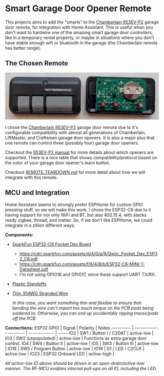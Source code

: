 # Smart Garage Door Opener Remote

This projects aims to add the "smarts" to the [Chamberlain 953EV-P2]
garage door remote, for integration with Home Assistant. This is useful when
you don't want to hardwire one of the amazing smart garage door controllers,
like in a temporary rental property, or maybe in situations where you don't
have stable enough wifi or bluetooth in the garage (the Chamberlain remote has
better range).

## The Chosen Remote

![](images/open-case.jpg)

I chose the [Chamberlain 953EV-P2] garage door remote due to it's configurable
compatibility with almost all generations of Chamberlain, LiftMaster, and
Craftsman garage door openers. It is also a major plus that one remote can
control three (possibly four) garage door openers.

Checkout the [953EV-P2 manual] for more details about which openers are
supported. There is a nice table that shows compatibility/protocol based on the
color of your garage door opener's learn button.

Checkout [REMOTE_TEARDOWN.md](REMOTE_TEARDOWN.md) for more detail about how we
will integrate with this remote.

[Chamberlain 953EV-P2]: https://www.chamberlain.com/3-button-visor-garage-door-remote/p/G953EV-P2MC
[953EV-P2 manual]: https://cgi.widen.net/content/uc9vrtoywt/original/114A5043.pdf?u=mcyivk&download=true

## MCU and Integration

Home Assistant seems to strongly prefer ESPHome for custom GPIO pressing stuff,
so we will make this work. I chose the ESP32-C6 due to it having support for
not only WiFi and BT, but also 802.15.4, with stacks ready zigbee, thread, and
matter. So, if we don't like ESPHome, we could integrate in a zillion different
ways.

**Components:**
* [SparkFun ESP32-C6 Pocket Dev Board](https://www.sparkfun.com/sparkfun-qwiic-pocket-development-board-esp32-c6.html)
  - https://cdn.sparkfun.com/assets/d/4/0/a/9/Qwiic_Pocket_Dev_ESP32_C6.pdf
  - https://cdn.sparkfun.com/assets/f/8/4/8/b/ESP32-C6-MINI-1-Datasheet.pdf
  - I'm not using GPIO16 and GPIO17, since these support UART TX/RX.
* [Plastic Standoffs](https://a.co/d/6FvDC4v)
* [Thin 30AWG Stranded Wire](https://a.co/d/5y5EgwZ)

   *In this case, you want something thin and flexible to ensure that bending
   the wire can't impart too much torque on the PCB pads being soldered to.
   Otherwise, you can end up accidentally ripping traces/pads off the PCB.*

**Connections:**
ESP32 GPIO | Signal                 | Polarity      | Notes
---------- | ---------------------- | ------------- | -----
IO2        | SW1 / Button I / C2DAT | active-low    |
IO3        | SW2 *(unpopulated)*    | active-low    | Functions as extra garage door control.
IO4        | SW4 / Button II        | active-low    |
IO5        | SW3 / Button III       | active-low    |
IO18       | SW5 / Program Button   | active-low    |
IO19       | D1 / LED / C2CLK       | active-low    |
IO23       | ESP32 Onboard LED      | active-high   |

*All active-low IO above should be driven in an open-drain/active-low manner.
The RF-MCU enables internal pull-ups on all IO, including the LED.*

